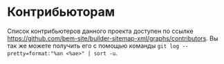 # Контрибьюторам

Список контрибьютеров данного проекта доступен по ссылке https://github.com/bem-site/builder-sitemap-xml/graphs/contributors.
Вы так же можете получить его с помощью команды `git log --pretty=format:"%an <%ae>" | sort -u`.

